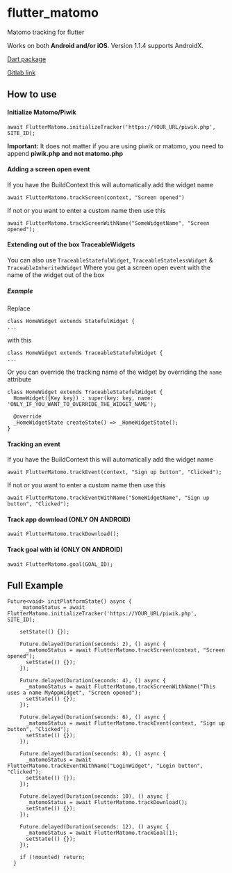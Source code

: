 # flutter_matomo

Matomo tracking for flutter

Works on both **Android and/or iOS**. Version 1.1.4 supports AndroidX.  

[Dart package](https://pub.dev/packages/flutter_matomo)

[Gitlab link](https://gitlab.com/petleo-and-iatros-opensource/flutter_matomo)

## How to use 

#### Initialize Matomo/Piwik

```$xslt
await FlutterMatomo.initializeTracker('https://YOUR_URL/piwik.php', SITE_ID);
```

 **Important:** It does not matter if you are using piwik or matomo, you need to append **piwik.php and not matomo.php**

 
#### Adding a screen open event

If you have the BuildContext this will automatically add the widget name

```$xslt
await FlutterMatomo.trackScreen(context, "Screen opened")
``` 

If not or you want to enter a custom name then use this 

```$xslt
await FlutterMatomo.trackScreenWithName("SomeWidgetName", "Screen opened");
```

#### Extending out of the box TraceableWidgets

You can also use `TraceableStatefulWidget`, `TraceableStatelessWidget` & `TraceableInheritedWidget` Where you get a screen open event with the name of the widget out of the box

##### Example

Replace 
```$xslt
class HomeWidget extends StatefulWidget {
...
```
with this
```$xslt
class HomeWidget extends TraceableStatefulWidget {
...
```

Or you can override the tracking name of the widget by overriding the `name` attribute
```$xslt
class HomeWidget extends TraceableStatefulWidget {
  HomeWidget({Key key}) : super(key: key, name: 'ONLY_IF_YOU_WANT_TO_OVERRIDE_THE_WIDGET_NAME');

  @override
  _HomeWidgetState createState() => _HomeWidgetState();
}
```


#### Tracking an event

If you have the BuildContext this will automatically add the widget name

```$xslt
await FlutterMatomo.trackEvent(context, "Sign up button", "Clicked");
``` 

If not or you want to enter a custom name then use this 

```$xslt
await FlutterMatomo.trackEventWithName("SomeWidgetName", "Sign up button", "Clicked");
```



#### Track app download (ONLY ON ANDROID)

```$xslt
await FlutterMatomo.trackDownload();
``` 



#### Track goal with id (ONLY ON ANDROID)

```$xslt
await FlutterMatomo.goal(GOAL_ID);
```



## Full Example

```$xslt
Future<void> initPlatformState() async {
    _matomoStatus = await FlutterMatomo.initializeTracker('https://YOUR_URL/piwik.php', SITE_ID);

    setState(() {});

    Future.delayed(Duration(seconds: 2), () async {
      _matomoStatus = await FlutterMatomo.trackScreen(context, "Screen opened");
      setState(() {});
    });

    Future.delayed(Duration(seconds: 4), () async {
      _matomoStatus = await FlutterMatomo.trackScreenWithName("This uses a name MyAppWidget", "Screen opened");
      setState(() {});
    });

    Future.delayed(Duration(seconds: 6), () async {
      _matomoStatus = await FlutterMatomo.trackEvent(context, "Sign up button", "Clicked");
      setState(() {});
    });

    Future.delayed(Duration(seconds: 8), () async {
      _matomoStatus = await FlutterMatomo.trackEventWithName("LoginWidget", "Login button", "Clicked");
      setState(() {});
    });

    Future.delayed(Duration(seconds: 10), () async {
      _matomoStatus = await FlutterMatomo.trackDownload();
      setState(() {});
    });

    Future.delayed(Duration(seconds: 12), () async {
      _matomoStatus = await FlutterMatomo.trackGoal(1);
      setState(() {});
    });

    if (!mounted) return;
  }
``` 



